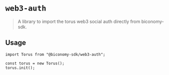 # `web3-auth`

> A library to import the torus web3 social auth directly from biconomy-sdk.

## Usage

```
import Torus from "@biconomy-sdk/web3-auth";

const torus = new Torus();
torus.init();
```
